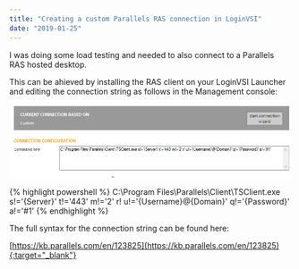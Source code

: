 ```yaml
---
title: "Creating a custom Parallels RAS connection in LoginVSI"
date: "2019-01-25"
---
```


I was doing some load testing and needed to also connect to a Parallels RAS hosted desktop.

This can be ahieved by installing the RAS client on your LoginVSI Launcher and editing the connection string as follows in the Management console:

![](images/012519_0924_Creatingacu1.png)

{% highlight powershell %}
C:\Program Files\Parallels\Client\TSClient.exe s!='{Server}' t!='443' m!='2' r! u!='{Username}@{Domain}' q!='{Password}' a!='#1'
{% endhighlight %}

The full syntax for the connection string can be found here:

[https://kb.parallels.com/en/123825](https://kb.parallels.com/en/123825){:target="_blank"}

